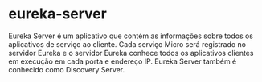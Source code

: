 # eureka-server

Eureka Server é um aplicativo que contém as informações sobre todos os aplicativos de serviço ao cliente. 
Cada serviço Micro será registrado no servidor Eureka e o servidor Eureka conhece todos os aplicativos clientes em execução em cada porta e endereço IP. 
Eureka Server também é conhecido como Discovery Server.